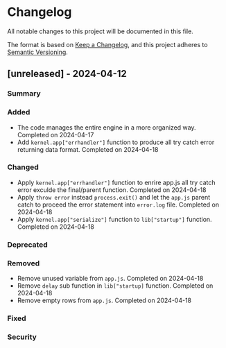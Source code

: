 # Changelog

All notable changes to this project will be documented in this file.

The format is based on [Keep a Changelog](https://keepachangelog.com/en/1.0.0/),
and this project adheres to [Semantic Versioning](https://semver.org/spec/v2.0.0.html).

## [unreleased] - 2024-04-12

### Summary

### Added

- The code manages the entire engine in a more organized way. Completed on 2024-04-17
- Add `kernel.app["errhandler"]` function to produce all try catch error returning data format. Completed on 2024-04-18

### Changed

- Apply `kernel.app["errhandler"]` function to enrire app.js all try catch error exculde the final/parent function. Completed on 2024-04-18
- Apply `throw error` instead `process.exit()` and let the `app.js` parent catch to proceed the error statement into `error.log` file. Completed on 2024-04-18
- Apply `kernel.app["serialize"]` function to `lib["startup"]` function. Completed on 2024-04-18

### Deprecated

### Removed

- Remove unused variable from `app.js`. Completed on 2024-04-18
- Remove `delay` sub function in `lib["startup]` function. Completed on 2024-04-18
- Remove empty rows from `app.js`. Completed on 2024-04-18

### Fixed

### Security

<!-- [1.0.0]:  -->
